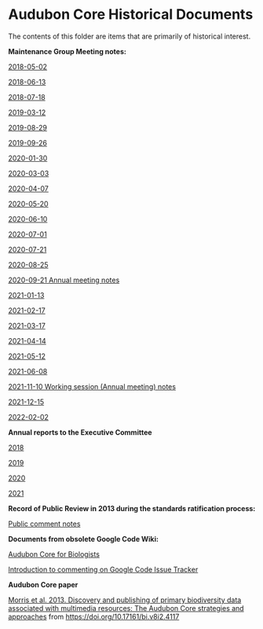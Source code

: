 # Audubon Core Historical Documents

The contents of this folder are items that are primarily of historical interest.

**Maintenance Group Meeting notes:**

[2018-05-02](2018-05-02-hangout-notes.pdf)

[2018-06-13](2018-06-13-hangout-notes.pdf)

[2018-07-18](2018-07-18-hangout-notes.pdf)

[2019-03-12](2019-03-12-hangout-notes.pdf)

[2019-08-29](2019-08-29-meeting-notes.pdf)

[2019-09-26](2019-09-26-meeting-notes.pdf)

[2020-01-30](2020-01-30-meeting-notes.pdf)

[2020-03-03](2020-03-03-meeting-notes.pdf)

[2020-04-07](2020-04-07-meeting-notes.pdf)

[2020-05-20](2020-05-20-meeting-notes.pdf)

[2020-06-10](2020-06-10-meeting-notes.pdf)

[2020-07-01](2020-07-01-meeting-notes.pdf)

[2020-07-21](2020-07-21-meeting-notes.pdf)

[2020-08-25](2020-05-25-meeting-notes.pdf)

[2020-09-21 Annual meeting notes](2020-09-21-annual-meeting-notes.pdf)

[2021-01-13](2021-01-13-meeting-notes.pdf)

[2021-02-17](2021-02-17-meeting-notes.pdf)

[2021-03-17](2021-03-17-meeting-notes.pdf)

[2021-04-14](2021-04-14-meeting-notes.pdf)

[2021-05-12](2021-05-12-meeting-notes.pdf)

[2021-06-08](2021-06-08-meeting-notes.pdf)

[2021-11-10 Working session (Annual meeting) notes](2021-11-10-working-session-notes.pdf)

[2021-12-15](2021-12-15-meeting-notes.pdf)

[2022-02-02](2022-02-02-meeting-notes.pdf)

**Annual reports to the Executive Committee**

[2018](ac-2018-annual-report.md)

[2019](ac-2019-annual-report.md)

[2020](ac-2020-annual-report.pdf)

[2021](ac-2021-annual-report.md)

**Record of Public Review in 2013 during the standards ratification process:**

[Public comment notes](RecordOfPublicReview.md)


**Documents from obsolete Google Code Wiki:**

[Audubon Core for Biologists](wiki/AC_ForBiologists.wiki)

[Introduction to commenting on Google Code Issue Tracker](wiki/AboutIssueTracker.wiki)

**Audubon Core paper**

[Morris et al. 2013. Discovery and publishing of primary biodiversity data associated with multimedia resources: The Audubon Core strategies and approaches](morris-et-al-2013-audubon-core.pdf) from <https://doi.org/10.17161/bi.v8i2.4117>
